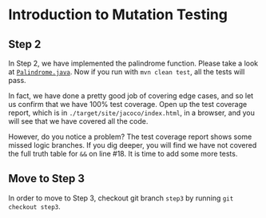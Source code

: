 # Introduction to Mutation Testing

## Step 2

In Step 2, we have implemented the palindrome function. Please take a look at [`Palindrome.java`](https://github.com/sualeh/introduction-to-mutation-testing/blob/master/src/test/java/us/fatehi/palindrome/Palindrome.java). Now if you run with `mvn clean test`, all the tests will pass. 

In fact, we have done a pretty good job of covering edge cases, and so let us confirm that we have 100% test coverage. Open up the test coverage report, which is in `./target/site/jacoco/index.html`, in a browser, and you will see that we have covered all the code.

However, do you notice a problem? The test coverage report shows some missed logic branches. If you dig deeper, you will find we have not covered the full truth table for `&&` on line #18. It is time to add some more tests.

## Move to Step 3

In order to move to Step 3, checkout git branch `step3` by running `git checkout step3`.
